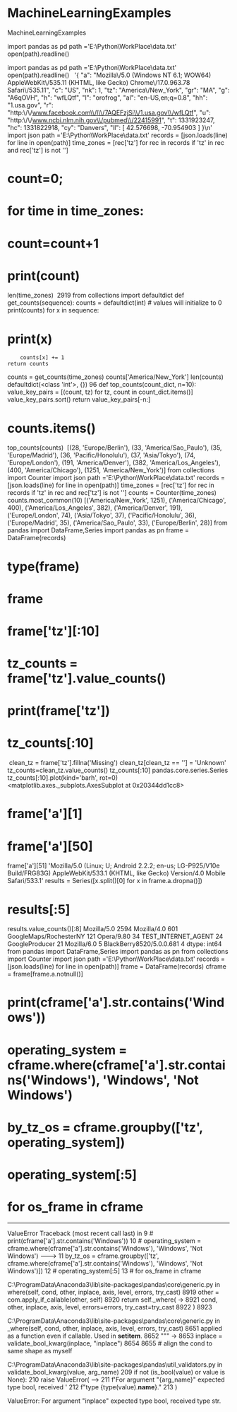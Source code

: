 # MachineLearningExamples
MachineLearningExamples


import pandas as pd
path ='E:\Python\WorkPlace\data.txt'
open(path).readline()


import pandas as pd
path ='E:\Python\WorkPlace\data.txt'
open(path).readline()
​
​
'{ "a": "Mozilla\\/5.0 (Windows NT 6.1; WOW64) AppleWebKit\\/535.11 (KHTML, like Gecko) Chrome\\/17.0.963.78 Safari\\/535.11", "c": "US", "nk": 1, "tz": "America\\/New_York", "gr": "MA", "g": "A6qOVH", "h": "wfLQtf", "l": "orofrog", "al": "en-US,en;q=0.8", "hh": "1.usa.gov", "r": "http:\\/\\/www.facebook.com\\/l\\/7AQEFzjSi\\/1.usa.gov\\/wfLQtf", "u": "http:\\/\\/www.ncbi.nlm.nih.gov\\/pubmed\\/22415991", "t": 1331923247, "hc": 1331822918, "cy": "Danvers", "ll": [ 42.576698, -70.954903 ] }\n'
import json 
path ='E:\Python\WorkPlace\data.txt' 
records = [json.loads(line) for line in open(path)] 
time_zones = [rec['tz'] for rec in records if 'tz' in rec and rec['tz'] is not '']
# count=0;
# for time in time_zones:
#     count=count+1
# print(count)
len(time_zones)
​
2919
from collections import defaultdict
def get_counts(sequence):
    counts = defaultdict(int) # values will initialize to 0    
    print(counts)
    for x in sequence:
#         print(x)
        counts[x] += 1    
    return counts 
counts = get_counts(time_zones)
counts['America/New_York']
len(counts)
defaultdict(<class 'int'>, {})
96
def top_counts(count_dict, n=10):
    value_key_pairs = [(count, tz) for tz, count in count_dict.items()]
    value_key_pairs.sort()
    return value_key_pairs[-n:]
# counts.items()
top_counts(counts)
​
[(28, 'Europe/Berlin'),
 (33, 'America/Sao_Paulo'),
 (35, 'Europe/Madrid'),
 (36, 'Pacific/Honolulu'),
 (37, 'Asia/Tokyo'),
 (74, 'Europe/London'),
 (191, 'America/Denver'),
 (382, 'America/Los_Angeles'),
 (400, 'America/Chicago'),
 (1251, 'America/New_York')]
from collections import Counter
import json
path ='E:\Python\WorkPlace\data.txt' 
records = [json.loads(line) for line in open(path)] 
time_zones = [rec['tz'] for rec in records if 'tz' in rec and rec['tz'] is not '']
counts = Counter(time_zones)
counts.most_common(10)
[('America/New_York', 1251),
 ('America/Chicago', 400),
 ('America/Los_Angeles', 382),
 ('America/Denver', 191),
 ('Europe/London', 74),
 ('Asia/Tokyo', 37),
 ('Pacific/Honolulu', 36),
 ('Europe/Madrid', 35),
 ('America/Sao_Paulo', 33),
 ('Europe/Berlin', 28)]
from pandas import DataFrame,Series
import pandas as pn
frame = DataFrame(records)
# type(frame)
# frame
# frame['tz'][:10]
# tz_counts = frame['tz'].value_counts()
# print(frame['tz'])
# tz_counts[:10]
​
clean_tz = frame['tz'].fillna('Missing')
clean_tz[clean_tz == ''] = 'Unknown'
tz_counts=clean_tz.value_counts()
tz_counts[:10]
​
pandas.core.series.Series
tz_counts[:10].plot(kind='barh', rot=0)
<matplotlib.axes._subplots.AxesSubplot at 0x20344dd1cc8>

# frame['a'][1]
# frame['a'][50]
frame['a'][51]
'Mozilla/5.0 (Linux; U; Android 2.2.2; en-us; LG-P925/V10e Build/FRG83G) AppleWebKit/533.1 (KHTML, like Gecko) Version/4.0 Mobile Safari/533.1'
results = Series([x.split()[0] for x in frame.a.dropna()])
# results[:5]
results.value_counts()[:8]
Mozilla/5.0                 2594
Mozilla/4.0                  601
GoogleMaps/RochesterNY       121
Opera/9.80                    34
TEST_INTERNET_AGENT           24
GoogleProducer                21
Mozilla/6.0                    5
BlackBerry8520/5.0.0.681       4
dtype: int64
from pandas import DataFrame,Series
import pandas as pn
from collections import Counter
import json
path ='E:\Python\WorkPlace\data.txt' 
records = [json.loads(line) for line in open(path)] 
frame = DataFrame(records)
cframe = frame[frame.a.notnull()]
# print(cframe['a'].str.contains('Windows'))
# operating_system = cframe.where(cframe['a'].str.contains('Windows'), 'Windows', 'Not Windows')
# by_tz_os = cframe.groupby(['tz', operating_system]) 
# operating_system[:5] 
# for os_frame in cframe
---------------------------------------------------------------------------
ValueError                                Traceback (most recent call last)
<ipython-input-20-093b739f01bc> in <module>
      9 # print(cframe['a'].str.contains('Windows'))
     10 # operating_system = cframe.where(cframe['a'].str.contains('Windows'), 'Windows', 'Not Windows')
---> 11 by_tz_os = cframe.groupby(['tz', cframe.where(cframe['a'].str.contains('Windows'), 'Windows', 'Not Windows')])
     12 # operating_system[:5]
     13 # for os_frame in cframe

C:\ProgramData\Anaconda3\lib\site-packages\pandas\core\generic.py in where(self, cond, other, inplace, axis, level, errors, try_cast)
   8919         other = com.apply_if_callable(other, self)
   8920         return self._where(
-> 8921             cond, other, inplace, axis, level, errors=errors, try_cast=try_cast
   8922         )
   8923 

C:\ProgramData\Anaconda3\lib\site-packages\pandas\core\generic.py in _where(self, cond, other, inplace, axis, level, errors, try_cast)
   8651         applied as a function even if callable. Used in __setitem__.
   8652         """
-> 8653         inplace = validate_bool_kwarg(inplace, "inplace")
   8654 
   8655         # align the cond to same shape as myself

C:\ProgramData\Anaconda3\lib\site-packages\pandas\util\_validators.py in validate_bool_kwarg(value, arg_name)
    209     if not (is_bool(value) or value is None):
    210         raise ValueError(
--> 211             f'For argument "{arg_name}" expected type bool, received '
    212             f"type {type(value).__name__}."
    213         )

ValueError: For argument "inplace" expected type bool, received type str.

